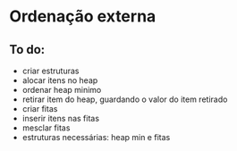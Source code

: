 # Ordenação externa

## To do:
- criar estruturas
- alocar itens no heap
- ordenar heap minimo
- retirar item do heap, guardando o valor do item retirado
- criar fitas
- inserir itens nas fitas
- mesclar fitas
- estruturas necessárias: heap min e fitas
